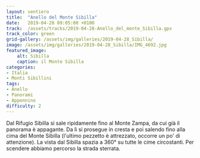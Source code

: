 ```yaml
---
layout: sentiero
title:  "Anello del Monte Sibilla"
date:   2019-04-28 09:05:00 +0100
track:  /assets/tracks/2019-04-28-Anello_del_monte_Sibilla.gpx
track_color: green
grid-gallery: /assets/img/galleries/2019-04-28_Sibilla/
image: /assets/img/galleries/2019-04-28_Sibilla/IMG_4692.jpg
featured_image:
    alt: Sibilla
    caption: il Monte Sibilla
categories:
- Italia
- Monti Sibillini
tags:
- Anello
- Panorami
- Appennino
difficulty: 2
---
```


Dal Rifugio Sibilla si sale ripidamente fino al Monte Zampa, da cui già il panorama è appagante. Da lì si prosegue in cresta e poi salendo fino alla cima del Monte Sibilla (l'ultimo pezzetto è attrezzato, occorre un po' di attenzione). La vista dal Sibilla spazia a 360° su tutte le cime circostanti. 
Per scendere abbiamo percorso la strada sterrata.